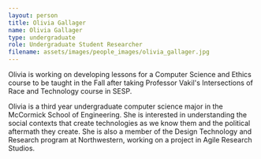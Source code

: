 ```yaml
---
layout: person
title: Olivia Gallager
name: Olivia Gallager
type: undergraduate
role: Undergraduate Student Researcher
filename: assets/images/people_images/olivia_gallager.jpg
---
```

Olivia is working on developing lessons for a Computer Science and Ethics course to be taught in the Fall after taking Professor Vakil's Intersections of Race and Technology course in SESP.

Olivia is a third year undergraduate computer science major in the McCormick School of Engineering. She is interested in understanding the social contexts that create technologies as we know them and the political aftermath they create. She is also a member of the Design Technology and Research program at Northwestern, working on a project in Agile Research Studios.
